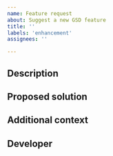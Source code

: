 ```yaml
---
name: Feature request
about: Suggest a new GSD feature
title: ''
labels: 'enhancement'
assignees: ''

---
```


## Description

<!-- What new capability would you like in GSD? -->

## Proposed solution

<!-- How should this capability be implemented? -->
<!-- What might the user API look like? -->

## Additional context

<!-- What additional information is helpful to understand this request? -->

## Developer

<!-- Who should implement this feature? -->

